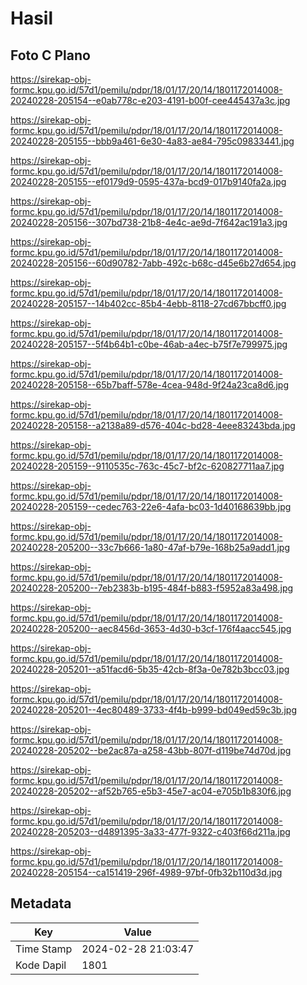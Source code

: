 # Hasil

## Foto C Plano

https://sirekap-obj-formc.kpu.go.id/57d1/pemilu/pdpr/18/01/17/20/14/1801172014008-20240228-205154--e0ab778c-e203-4191-b00f-cee445437a3c.jpg

https://sirekap-obj-formc.kpu.go.id/57d1/pemilu/pdpr/18/01/17/20/14/1801172014008-20240228-205155--bbb9a461-6e30-4a83-ae84-795c09833441.jpg

https://sirekap-obj-formc.kpu.go.id/57d1/pemilu/pdpr/18/01/17/20/14/1801172014008-20240228-205155--ef0179d9-0595-437a-bcd9-017b9140fa2a.jpg

https://sirekap-obj-formc.kpu.go.id/57d1/pemilu/pdpr/18/01/17/20/14/1801172014008-20240228-205156--307bd738-21b8-4e4c-ae9d-7f642ac191a3.jpg

https://sirekap-obj-formc.kpu.go.id/57d1/pemilu/pdpr/18/01/17/20/14/1801172014008-20240228-205156--60d90782-7abb-492c-b68c-d45e6b27d654.jpg

https://sirekap-obj-formc.kpu.go.id/57d1/pemilu/pdpr/18/01/17/20/14/1801172014008-20240228-205157--14b402cc-85b4-4ebb-8118-27cd67bbcff0.jpg

https://sirekap-obj-formc.kpu.go.id/57d1/pemilu/pdpr/18/01/17/20/14/1801172014008-20240228-205157--5f4b64b1-c0be-46ab-a4ec-b75f7e799975.jpg

https://sirekap-obj-formc.kpu.go.id/57d1/pemilu/pdpr/18/01/17/20/14/1801172014008-20240228-205158--65b7baff-578e-4cea-948d-9f24a23ca8d6.jpg

https://sirekap-obj-formc.kpu.go.id/57d1/pemilu/pdpr/18/01/17/20/14/1801172014008-20240228-205158--a2138a89-d576-404c-bd28-4eee83243bda.jpg

https://sirekap-obj-formc.kpu.go.id/57d1/pemilu/pdpr/18/01/17/20/14/1801172014008-20240228-205159--9110535c-763c-45c7-bf2c-620827711aa7.jpg

https://sirekap-obj-formc.kpu.go.id/57d1/pemilu/pdpr/18/01/17/20/14/1801172014008-20240228-205159--cedec763-22e6-4afa-bc03-1d40168639bb.jpg

https://sirekap-obj-formc.kpu.go.id/57d1/pemilu/pdpr/18/01/17/20/14/1801172014008-20240228-205200--33c7b666-1a80-47af-b79e-168b25a9add1.jpg

https://sirekap-obj-formc.kpu.go.id/57d1/pemilu/pdpr/18/01/17/20/14/1801172014008-20240228-205200--7eb2383b-b195-484f-b883-f5952a83a498.jpg

https://sirekap-obj-formc.kpu.go.id/57d1/pemilu/pdpr/18/01/17/20/14/1801172014008-20240228-205200--aec8456d-3653-4d30-b3cf-176f4aacc545.jpg

https://sirekap-obj-formc.kpu.go.id/57d1/pemilu/pdpr/18/01/17/20/14/1801172014008-20240228-205201--a51facd6-5b35-42cb-8f3a-0e782b3bcc03.jpg

https://sirekap-obj-formc.kpu.go.id/57d1/pemilu/pdpr/18/01/17/20/14/1801172014008-20240228-205201--4ec80489-3733-4f4b-b999-bd049ed59c3b.jpg

https://sirekap-obj-formc.kpu.go.id/57d1/pemilu/pdpr/18/01/17/20/14/1801172014008-20240228-205202--be2ac87a-a258-43bb-807f-d119be74d70d.jpg

https://sirekap-obj-formc.kpu.go.id/57d1/pemilu/pdpr/18/01/17/20/14/1801172014008-20240228-205202--af52b765-e5b3-45e7-ac04-e705b1b830f6.jpg

https://sirekap-obj-formc.kpu.go.id/57d1/pemilu/pdpr/18/01/17/20/14/1801172014008-20240228-205203--d4891395-3a33-477f-9322-c403f66d211a.jpg

https://sirekap-obj-formc.kpu.go.id/57d1/pemilu/pdpr/18/01/17/20/14/1801172014008-20240228-205154--ca151419-296f-4989-97bf-0fb32b110d3d.jpg


## Metadata

| Key        | Value               |
| ---------- | ------------------- |
| Time Stamp | 2024-02-28 21:03:47 |
| Kode Dapil | 1801                |




